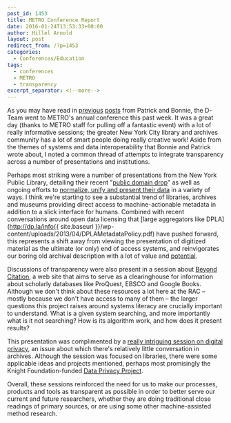 ```yaml
---
post_id: 1453
title: METRO Conference Report
date: 2016-01-24T13:53:33+00:00
author: Hillel Arnold
layout: post
redirect_from: /?p=1453
categories:
  - Conferences/Education
tags:
  - conferences
  - METRO
  - transparency
excerpt_separator: <!--more-->
---
```

As you may have read in [previous](http://blog.rockarch.org/?p=1441) [posts](http://blog.rockarch.org/?p=1448) from Patrick and Bonnie, the D-Team went to METRO's annual conference this past week. It was a great day (thanks to METRO staff for pulling off a fantastic event) with a lot of really informative sessions; the greater New York City library and archives community has a lot of smart people doing really creative work! Aside from the themes of systems and data interoperability that Bonnie and Patrick wrote about, I noted a common thread of attempts to integrate transparency across a number of presentations and institutions.<!--more-->

Perhaps most striking were a number of presentations from the New York Public Library, detailing their recent "[public domain drop](http://www.nypl.org/research/collections/digital-collections/public-domain)" as well as ongoing efforts to [normalize, unify and present their data](https://drive.google.com/file/d/0B3Mh8PAXKHOlVDBIbEhaR3h5cGs/view) in a variety of ways. I think we're starting to see a substantial trend of libraries, archives and museums providing direct access to machine-actionable metadata in addition to a slick interface for humans. Combined with recent conversations around open data licensing that [large aggregators like DPLA](http://dp.la/info{{ site.baseurl }}/wp-content/uploads/2013/04/DPLAMetadataPolicy.pdf) have pushed forward, this represents a shift away from viewing the presentation of digitized material as the ultimate (or only) end of access systems, and reinvigorates our boring old archival description with a lot of value and [potential](http://dp.la/apps).

Discussions of transparency were also present in a session about [Beyond Citation](http://www.beyondcitation.org/), a web site that aims to serve as a clearinghouse for information about scholarly databases like ProQuest, EBSCO and Google Books. Although we don't think about these resources a lot here at the RAC – mostly because we don't have access to many of them – the larger questions this project raises around systems literacy are crucially important to understand. What is a given system searching, and more importantly what is it not searching? How is its algorithm work, and how does it present results?

This presentation was complimented by a [really intriguing session on digital privacy](https://drive.google.com/file/d/0B3Mh8PAXKHOlNFhoNENsT09yZzg/view), an issue about which there's relatively little conversation in archives. Although the session was focused on libraries, there were some applicable ideas and projects mentioned, perhaps most promisingly the Knight Foundation-funded [Data Privacy Project](http://www.dataprivacyproject.org/).

Overall, these sessions reinforced the need for us to make our processes, products and tools as transparent as possible in order to better serve our current and future researchers, whether they are doing traditional close readings of primary sources, or are using some other machine-assisted method research.
